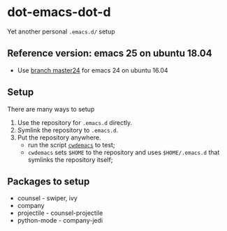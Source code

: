 # dot-emacs-dot-d
Yet another personal `.emacs.d/` setup

## Reference version: emacs 25 on ubuntu 18.04
* Use [branch master24](tree/master24) for emacs 24 on ubuntu 16.04

## Setup
There are many ways to setup
1. Use the repository for `.emacs.d` directly.
2. Symlink the repository to `.emacs.d`.
3. Put the repository anywhere.
   - run the script [`cwdemacs`](cwdemacs) to test;
   - `cwdemacs` sets `$HOME` to the repository and
     uses `$HOME/.emacs.d` that symlinks the repository itself;

## Packages to setup
* counsel - swiper, ivy
* company
* projectile - counsel-projectile
* python-mode - company-jedi
